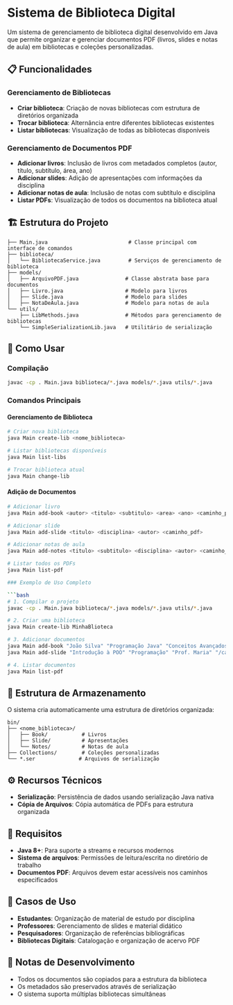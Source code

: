 # Sistema de Biblioteca Digital

Um sistema de gerenciamento de biblioteca digital desenvolvido em Java que permite organizar e gerenciar documentos PDF (livros, slides e notas de aula) em bibliotecas e coleções personalizadas.

## 📋 Funcionalidades

### Gerenciamento de Bibliotecas
- **Criar biblioteca**: Criação de novas bibliotecas com estrutura de diretórios organizada
- **Trocar biblioteca**: Alternância entre diferentes bibliotecas existentes
- **Listar bibliotecas**: Visualização de todas as bibliotecas disponíveis

### Gerenciamento de Documentos PDF
- **Adicionar livros**: Inclusão de livros com metadados completos (autor, título, subtítulo, área, ano)
- **Adicionar slides**: Adição de apresentações com informações da disciplina
- **Adicionar notas de aula**: Inclusão de notas com subtítulo e disciplina
- **Listar PDFs**: Visualização de todos os documentos na biblioteca atual


## 🏗️ Estrutura do Projeto

```
├── Main.java                          # Classe principal com interface de comandos
├── biblioteca/
│   └── BibliotecaService.java         # Serviços de gerenciamento de biblioteca
├── models/
│   ├── ArquivoPDF.java               # Classe abstrata base para documentos
│   ├── Livro.java                    # Modelo para livros
│   ├── Slide.java                    # Modelo para slides
│   ├── NotaDeAula.java               # Modelo para notas de aula
└── utils/
    ├── LibMethods.java               # Métodos para gerenciamento de bibliotecas
    └── SimpleSerializationLib.java   # Utilitário de serialização
```

## 🚀 Como Usar

### Compilação
```bash
javac -cp . Main.java biblioteca/*.java models/*.java utils/*.java 
```

### Comandos Principais

#### Gerenciamento de Biblioteca
```bash
# Criar nova biblioteca
java Main create-lib <nome_biblioteca>

# Listar bibliotecas disponíveis
java Main list-libs

# Trocar biblioteca atual
java Main change-lib
```

#### Adição de Documentos
```bash
# Adicionar livro
java Main add-book <autor> <titulo> <subtitulo> <area> <ano> <caminho_pdf>

# Adicionar slide
java Main add-slide <titulo> <disciplina> <autor> <caminho_pdf>

# Adicionar notas de aula
java Main add-notes <titulo> <subtitulo> <disciplina> <autor> <caminho_pdf>

# Listar todos os PDFs
java Main list-pdf

### Exemplo de Uso Completo

```bash
# 1. Compilar o projeto
javac -cp . Main.java biblioteca/*.java models/*.java utils/*.java 

# 2. Criar uma biblioteca
java Main create-lib MinhaBlioteca

# 3. Adicionar documentos
java Main add-book "João Silva" "Programação Java" "Conceitos Avançados" "Computação" 2023 "/caminho/para/livro.pdf"
java Main add-slide "Introdução à POO" "Programação" "Prof. Maria" "/caminho/para/slides.pdf"

# 4. Listar documentos
java Main list-pdf
```

## 📁 Estrutura de Armazenamento

O sistema cria automaticamente uma estrutura de diretórios organizada:

```
bin/
├── <nome_biblioteca>/
│   ├── Book/           # Livros
│   ├── Slide/          # Apresentações
│   └── Notes/          # Notas de aula
├── Collections/        # Coleções personalizadas
└── *.ser              # Arquivos de serialização
```

## ⚙️ Recursos Técnicos

- **Serialização**: Persistência de dados usando serialização Java nativa
- **Cópia de Arquivos**: Cópia automática de PDFs para estrutura organizada

## 🔧 Requisitos

- **Java 8+**: Para suporte a streams e recursos modernos
- **Sistema de arquivos**: Permissões de leitura/escrita no diretório de trabalho
- **Documentos PDF**: Arquivos devem estar acessíveis nos caminhos especificados

## 🎯 Casos de Uso

- **Estudantes**: Organização de material de estudo por disciplina
- **Professores**: Gerenciamento de slides e material didático
- **Pesquisadores**: Organização de referências bibliográficas
- **Bibliotecas Digitais**: Catalogação e organização de acervo PDF

## 📝 Notas de Desenvolvimento

- Todos os documentos são copiados para a estrutura da biblioteca
- Os metadados são preservados através de serialização
- O sistema suporta múltiplas bibliotecas simultâneas
